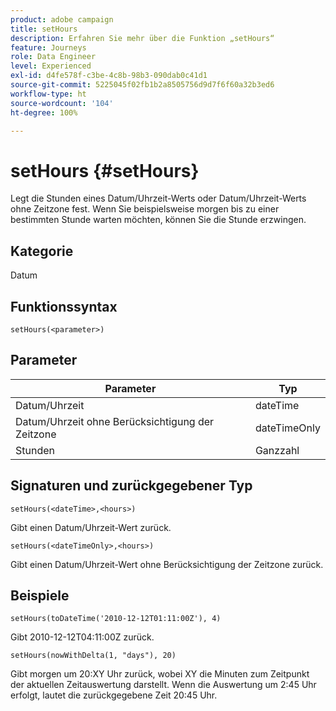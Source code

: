 ```yaml
---
product: adobe campaign
title: setHours
description: Erfahren Sie mehr über die Funktion „setHours“
feature: Journeys
role: Data Engineer
level: Experienced
exl-id: d4fe578f-c3be-4c8b-98b3-090dab0c41d1
source-git-commit: 5225045f02fb1b2a8505756d9d7f6f60a32b3ed6
workflow-type: ht
source-wordcount: '104'
ht-degree: 100%

---
```


# setHours {#setHours}

Legt die Stunden eines Datum/Uhrzeit-Werts oder Datum/Uhrzeit-Werts ohne Zeitzone fest. Wenn Sie beispielsweise morgen bis zu einer bestimmten Stunde warten möchten, können Sie die Stunde erzwingen.

## Kategorie

Datum

## Funktionssyntax

`setHours(<parameter>)`

## Parameter

| Parameter | Typ |
|--- |--- |
| Datum/Uhrzeit | dateTime |
| Datum/Uhrzeit ohne Berücksichtigung der Zeitzone | dateTimeOnly |
| Stunden | Ganzzahl |

## Signaturen und zurückgegebener Typ

`setHours(<dateTime>,<hours>)`

Gibt einen Datum/Uhrzeit-Wert zurück.

`setHours(<dateTimeOnly>,<hours>)`

Gibt einen Datum/Uhrzeit-Wert ohne Berücksichtigung der Zeitzone zurück.

## Beispiele

`setHours(toDateTime('2010-12-12T01:11:00Z'), 4)`

Gibt 2010-12-12T04:11:00Z zurück.

`setHours(nowWithDelta(1, "days"), 20)`

Gibt morgen um 20:XY Uhr zurück, wobei XY die Minuten zum Zeitpunkt der aktuellen Zeitauswertung darstellt. Wenn die Auswertung um 2:45 Uhr erfolgt, lautet die zurückgegebene Zeit 20:45 Uhr.
